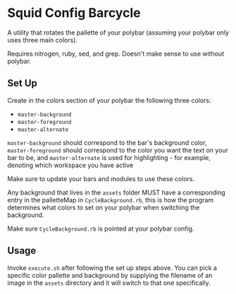 Squid Config Barcycle
=====================
A utility that rotates the pallette of your polybar (assuming your polybar
only uses three main colors).

Requires nitrogen, ruby, sed, and grep. Doesn't make sense to use without polybar.

## Set Up
Create in the colors section of your polybar the following three colors:
  - `master-background`
  - `master-foreground`
  - `master-alternate`

`master-background` should correspond to the bar's background color, `master-foreground`
should correspond to the color you want the text on your bar to be, and `master-alternate`
is used for highlighting - for example, denoting which workspace you have active

Make sure to update your bars and modules to use these colors.

Any background that lives in the `assets` folder MUST have a corresponding entry in the
palletteMap in `CycleBackground.rb`, this is how the program determines what colors to
set on your polybar when switching the background.

Make sure `CycleBackground.rb` is pointed at your polybar config.

## Usage
Invoke `execute.sh` after following the set up steps above.  You can pick a specific
color pallette and background by supplying the filename of an image in the `assets`
directory and it will switch to that one specifically.
